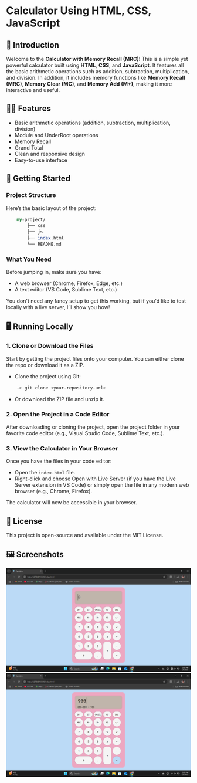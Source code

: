 #  Calculator Using HTML, CSS, JavaScript

## 📝 Introduction

Welcome to the **Calculator with Memory Recall (MRC)**! This is a simple yet powerful calculator built using **HTML**, **CSS**, and **JavaScript**. It features all the basic arithmetic operations such as addition, subtraction, multiplication, and division. In addition, it includes memory functions like **Memory Recall (MRC)**, **Memory Clear (MC)**, and **Memory Add (M+)**, making it more interactive and useful.

## 🧑‍💻 Features

- Basic arithmetic operations (addition, subtraction, multiplication, division)
- Module and UnderRoot operations
- Memory Recall
- Grand Total
- Clean and responsive design
- Easy-to-use interface

## 🚀 Getting Started

### Project Structure
Here’s the basic layout of the project:
```perl
    my-project/
        ├── css 
        ├── js
        ├── index.html
        └── README.md  
```

### What You Need
Before jumping in, make sure you have:
- A web browser (Chrome, Firefox, Edge, etc.)
- A text editor (VS Code, Sublime Text, etc.)

You don't need any fancy setup to get this working, but if you'd like to test locally with a live server, I’ll show you how!

## 🖥️ Running Locally
### 1. Clone or Download the Files
Start by getting the project files onto your computer. You can either clone the repo or download it as a ZIP.
- Clone the project using Git:
```bash
    -> git clone <your-repository-url>
```
- Or download the ZIP file and unzip it.

### 2. Open the Project in a Code Editor
After downloading or cloning the project, open the project folder in your favorite code editor (e.g., Visual Studio Code, Sublime Text, etc.).

### 3. View the Calculator in Your Browser
Once you have the files in your code editor:
- Open the `index.html` file.
- Right-click and choose Open with Live Server (if you have the Live Server extension in VS Code) or simply open the file in any modern web browser (e.g., Chrome, Firefox).

The calculator will now be accessible in your browser.

## 📝 License
This project is open-source and available under the MIT License.

## 🖼️ Screenshots

![Calculator UI](images/calculator-ui.png)
![Calculator operation](images/calculator-oper.png)